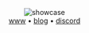 <div align="center">
<img src="https://raw.githubusercontent.com/chadcat7/chadcat7/main/.github/rice.png" alt="showcase">
<br>
<a href="https://nam.is-a.dev">www</a>  •  <a href="https://nam.is-a.dev/blog">blog</a>   •  <a href="https://discord.com/users/715825910611443722">discord</a>
</div>

